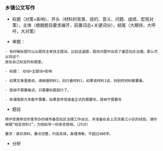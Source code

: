 ### 乡镇公文写作

- 标题（对策+影响）、开头（材料的背景、目的、意义、问题、成绩、宏观对策），主体（根据题目要求展开，前置词总+关键词分），结尾（大期待，大呼吁，大对策）

- 审题：

```
- 有时候标题可以从题目主来找主题词，比如这道题，题目问题中出现了基层社区治理。那么可以将这个
放在自己拟定的标题里。

- 标题： 动词+主题词+影响

- 如果文章里面说，请根据材料1，则只看材料1，如果说材料1说，则别的材料都要看，

- 提纲不需要格式。只需要标题就行了。

- 称谓落款大多数不需要，如果宣传信或者正式的需要写。提纲不需要写
```

- 题目

```
杨华受邀参加市里举办的城市基层社区治理工作会议，并准备在会上交流香江小区的经验。请你根据“给定资料1”，为他拟写一份发言提纲。（25分）

要求：紧扣资料，要点完整，内容具体，条理清晰，不超过400字。

```
- 分析


```


```